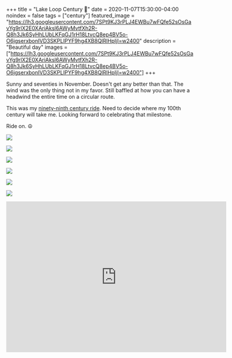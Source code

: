 +++
title =  "Lake Loop Century 💯"
date = 2020-11-07T15:30:00-04:00
noindex = false
tags = ["century"]
featured_image = "https://lh3.googleusercontent.com/7SPt9KJ3rPLJ4EWBu7wFQfe52sOsGavYg9rlX2E0XAriAksl6AWyMvtfXh2R-Q8h3Jk6SyHhLUbLKFqGJ1rH18LtvcQ8ep4BV5o-O6jgserxbonIVD3SKPLIPYF9hg4XB8QlRlHpIjI=w2400"
description = "Beautiful day"
images = ["https://lh3.googleusercontent.com/7SPt9KJ3rPLJ4EWBu7wFQfe52sOsGavYg9rlX2E0XAriAksl6AWyMvtfXh2R-Q8h3Jk6SyHhLUbLKFqGJ1rH18LtvcQ8ep4BV5o-O6jgserxbonIVD3SKPLIPYF9hg4XB8QlRlHpIjI=w2400"]
+++

Sunny and seventies in November. Doesn't get any better than that. The wind was the only thing not in my favor. Still baffled at how you can have a headwind the entire time on a circular route.

This was my [ninety-ninth century ride](https://veloviewer.com/athlete/26468310/activities?o=0:1&f=0:1511951996000|1604754224000,1:Ride,2:%F0%9F%92%AF,5:159.1|321964,6:0|1471&c=0,0,5,6,9). Need to decide where my 100th century will take me. Looking forward to celebrating that milestone.

Ride on. ☮

<a href='https://lh3.googleusercontent.com/CTb1kTFm3tuU7WiHycxAvPvaDWvq7PFfhxEYRSMtdfRw2yYA-DHIOci-4y3L7_FtuwM0yUeqTa3EPl4Z1orZarurZjgSQWAunsP4vVrKlEgAJ0UJo5DODr-_IJ5boWXG7zbIkdNsOjg=w2400'><img src='https://lh3.googleusercontent.com/CTb1kTFm3tuU7WiHycxAvPvaDWvq7PFfhxEYRSMtdfRw2yYA-DHIOci-4y3L7_FtuwM0yUeqTa3EPl4Z1orZarurZjgSQWAunsP4vVrKlEgAJ0UJo5DODr-_IJ5boWXG7zbIkdNsOjg=w2400'></a>

<a href='https://lh3.googleusercontent.com/EqU68oa8SWJOrLUL6tWd_nb0chwPEu4AIcy2Oeb7YwYXaj-xaiWvgMjS28DEfoYjq5bZC0XfhckJJ9qXQu6KRI2WbmRfDKRTPzdRjKsTRZZT71FjPcmLOBBHGs0fBWH0VagW-hi00xE=w2400'><img src='https://lh3.googleusercontent.com/EqU68oa8SWJOrLUL6tWd_nb0chwPEu4AIcy2Oeb7YwYXaj-xaiWvgMjS28DEfoYjq5bZC0XfhckJJ9qXQu6KRI2WbmRfDKRTPzdRjKsTRZZT71FjPcmLOBBHGs0fBWH0VagW-hi00xE=w2400'></a>

<a href='https://lh3.googleusercontent.com/JeYckLWxy_o8WxV2UMdW9F13rZcwH8Kl1n19-tsnF1eHwicQdiVyewzIkhRe-BTNT5C7zgJPAW9ycvbny4vF3EytMx_R-QD3YVfm91NgCHDY7z2rj95pbQYdvve-0sv-fUQXe-2_8A0=w2400'><img src='https://lh3.googleusercontent.com/JeYckLWxy_o8WxV2UMdW9F13rZcwH8Kl1n19-tsnF1eHwicQdiVyewzIkhRe-BTNT5C7zgJPAW9ycvbny4vF3EytMx_R-QD3YVfm91NgCHDY7z2rj95pbQYdvve-0sv-fUQXe-2_8A0=w2400'></a>

<a href='https://lh3.googleusercontent.com/zM4ylcwVjW1ZeY8uMhqJsHNxVCCFe5kqbEIu0lFjVGO9ATYa9GlIQyMHGsYITe3vww77XRQnKDpdGm7c262nHeEkK7pWAmQ6hJU1BES7ABjywx3mApUGBB8DFhEqDTnyyUX1s3XaztE=w2400'><img src='https://lh3.googleusercontent.com/zM4ylcwVjW1ZeY8uMhqJsHNxVCCFe5kqbEIu0lFjVGO9ATYa9GlIQyMHGsYITe3vww77XRQnKDpdGm7c262nHeEkK7pWAmQ6hJU1BES7ABjywx3mApUGBB8DFhEqDTnyyUX1s3XaztE=w2400'></a>

<a href='https://lh3.googleusercontent.com/NZAQxZo8gZahRrFJDH3cm-NHxWdLfTHxiZY0ZnJ5npq7NhXv9NGBF9rlMBb8KSwsnSQbkiqreZatGTWHoy4jMz5dZ_l_RqlSMrTjsKThl_Orh8VhNt5CUaguLUtEsk9aPiM0Dx4-I-Q=w2400'><img src='https://lh3.googleusercontent.com/NZAQxZo8gZahRrFJDH3cm-NHxWdLfTHxiZY0ZnJ5npq7NhXv9NGBF9rlMBb8KSwsnSQbkiqreZatGTWHoy4jMz5dZ_l_RqlSMrTjsKThl_Orh8VhNt5CUaguLUtEsk9aPiM0Dx4-I-Q=w2400'></a>

<a href='https://lh3.googleusercontent.com/7SPt9KJ3rPLJ4EWBu7wFQfe52sOsGavYg9rlX2E0XAriAksl6AWyMvtfXh2R-Q8h3Jk6SyHhLUbLKFqGJ1rH18LtvcQ8ep4BV5o-O6jgserxbonIVD3SKPLIPYF9hg4XB8QlRlHpIjI=w2400'><img src='https://lh3.googleusercontent.com/7SPt9KJ3rPLJ4EWBu7wFQfe52sOsGavYg9rlX2E0XAriAksl6AWyMvtfXh2R-Q8h3Jk6SyHhLUbLKFqGJ1rH18LtvcQ8ep4BV5o-O6jgserxbonIVD3SKPLIPYF9hg4XB8QlRlHpIjI=w2400'></a>

<iframe height='405' width='590' frameborder='0' allowtransparency='true' scrolling='no' src='https://www.strava.com/activities/4304097961/embed/3917886ee333edbd455bfca94e4d8313227f1ac0'></iframe>
